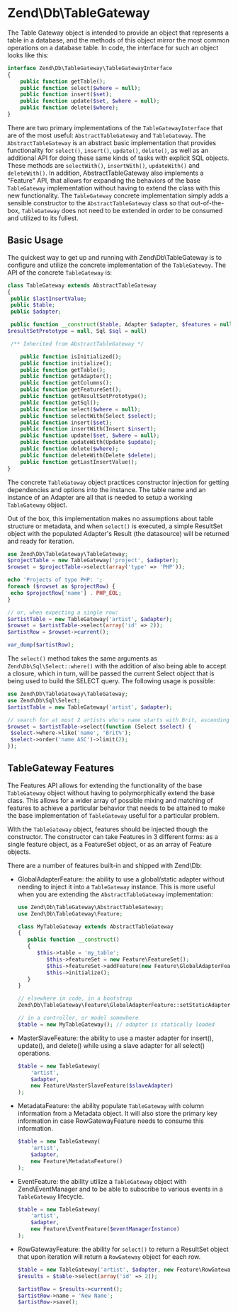 # Zend\\Db\\TableGateway

The Table Gateway object is intended to provide an object that represents a table in a database, and
the methods of this object mirror the most common operations on a database table. In code, the
interface for such an object looks like this:

```php
interface Zend\Db\TableGateway\TableGatewayInterface
{
    public function getTable();
    public function select($where = null);
    public function insert($set);
    public function update($set, $where = null);
    public function delete($where);
}
```

There are two primary implementations of the `TableGatewayInterface` that are of the most useful:
`AbstractTableGateway` and `TableGateway`. The `AbstractTableGateway` is an abstract basic
implementation that provides functionality for `select()`, `insert()`, `update()`, `delete()`, as
well as an additional API for doing these same kinds of tasks with explicit SQL objects. These
methods are `selectWith()`, `insertWith()`, `updateWith()` and `deleteWith()`. In addition,
AbstractTableGateway also implements a "Feature" API, that allows for expanding the behaviors of the
base `TableGateway` implementation without having to extend the class with this new functionality.
The `TableGateway` concrete implementation simply adds a sensible constructor to the
`AbstractTableGateway` class so that out-of-the-box, `TableGateway` does not need to be extended in
order to be consumed and utilized to its fullest.

## Basic Usage

The quickest way to get up and running with Zend\\Db\\TableGateway is to configure and utilize the
concrete implementation of the `TableGateway`. The API of the concrete `TableGateway` is:

```php
class TableGateway extends AbstractTableGateway
{
 public $lastInsertValue;
 public $table;
 public $adapter;

 public function __construct($table, Adapter $adapter, $features = null, ResultSet
$resultSetPrototype = null, Sql $sql = null)

 /** Inherited from AbstractTableGateway */

    public function isInitialized();
    public function initialize();
    public function getTable();
    public function getAdapter();
    public function getColumns();
    public function getFeatureSet();
    public function getResultSetPrototype();
    public function getSql();
    public function select($where = null);
    public function selectWith(Select $select);
    public function insert($set);
    public function insertWith(Insert $insert);
    public function update($set, $where = null);
    public function updateWith(Update $update);
    public function delete($where);
    public function deleteWith(Delete $delete);
    public function getLastInsertValue();
}
```

The concrete `TableGateway` object practices constructor injection for getting dependencies and
options into the instance. The table name and an instance of an Adapter are all that is needed to
setup a working `TableGateway` object.

Out of the box, this implementation makes no assumptions about table structure or metadata, and when
`select()` is executed, a simple ResultSet object with the populated Adapter's Result (the
datasource) will be returned and ready for iteration.

```php
use Zend\Db\TableGateway\TableGateway;
$projectTable = new TableGateway('project', $adapter);
$rowset = $projectTable->select(array('type' => 'PHP'));

echo 'Projects of type PHP: ';
foreach ($rowset as $projectRow) {
 echo $projectRow['name'] . PHP_EOL;
}

// or, when expecting a single row:
$artistTable = new TableGateway('artist', $adapter);
$rowset = $artistTable->select(array('id' => 2));
$artistRow = $rowset->current();

var_dump($artistRow);
```

The `select()` method takes the same arguments as `Zend\Db\Sql\Select::where()` with the addition of
also being able to accept a closure, which in turn, will be passed the current Select object that is
being used to build the SELECT query. The following usage is possible:

```php
use Zend\Db\TableGateway\TableGateway;
use Zend\Db\Sql\Select;
$artistTable = new TableGateway('artist', $adapter);

// search for at most 2 artists who's name starts with Brit, ascending
$rowset = $artistTable->select(function (Select $select) {
 $select->where->like('name', 'Brit%');
 $select->order('name ASC')->limit(2);
});
```

## TableGateway Features

The Features API allows for extending the functionality of the base `TableGateway` object without
having to polymorphically extend the base class. This allows for a wider array of possible mixing
and matching of features to achieve a particular behavior that needs to be attained to make the base
implementation of `TableGateway` useful for a particular problem.

With the `TableGateway` object, features should be injected though the constructor. The constructor
can take Features in 3 different forms: as a single feature object, as a FeatureSet object, or as an
array of Feature objects.

There are a number of features built-in and shipped with Zend\\Db:

* GlobalAdapterFeature: the ability to use a global/static adapter without needing to inject it into
a `TableGateway` instance. This is more useful when you are extending the `AbstractTableGateway`
implementation:
    ```php
    use Zend\Db\TableGateway\AbstractTableGateway;
    use Zend\Db\TableGateway\Feature;
    
    class MyTableGateway extends AbstractTableGateway
    {
       public function __construct()
       {
          $this->table = 'my_table';
             $this->featureSet = new Feature\FeatureSet();
             $this->featureSet->addFeature(new Feature\GlobalAdapterFeature());
             $this->initialize();
       }
    }
    
    // elsewhere in code, in a bootstrap
    Zend\Db\TableGateway\Feature\GlobalAdapterFeature::setStaticAdapter($adapter);
    
    // in a controller, or model somewhere
    $table = new MyTableGateway(); // adapter is statically loaded
    ```
* MasterSlaveFeature: the ability to use a master adapter for insert(), update(), and delete() while
using a slave adapter for all select() operations.
    ```php
    $table = new TableGateway(
        'artist',
        $adapter,
        new Feature\MasterSlaveFeature($slaveAdapter)
    );
    
    ```
* MetadataFeature: the ability populate `TableGateway` with column information from a Metadata
object. It will also store the primary key information in case RowGatewayFeature needs to consume
this information.
    ```php
    $table = new TableGateway(
        'artist',
        $adapter,
        new Feature\MetadataFeature()
    );
    
    ```
* EventFeature: the ability utilize a `TableGateway` object with Zend\\EventManager and to be able
to subscribe to various events in a `TableGateway` lifecycle.
    ```php
    $table = new TableGateway(
        'artist',
        $adapter,
        new Feature\EventFeature($eventManagerInstance)
    );
    
    ```
* RowGatewayFeature: the ability for `select()` to return a ResultSet object that upon iteration
will return a `RowGateway` object for each row.
    ```php
    $table = new TableGateway('artist', $adapter, new Feature\RowGatewayFeature('id'));
    $results = $table->select(array('id' => 2));
    
    $artistRow = $results->current();
    $artistRow->name = 'New Name';
    $artistRow->save();
    ```
